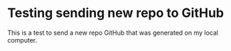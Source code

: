 # Testing sending new repo to GitHub
This is a test to send a new repo
GitHub that was generated on my
local computer.

